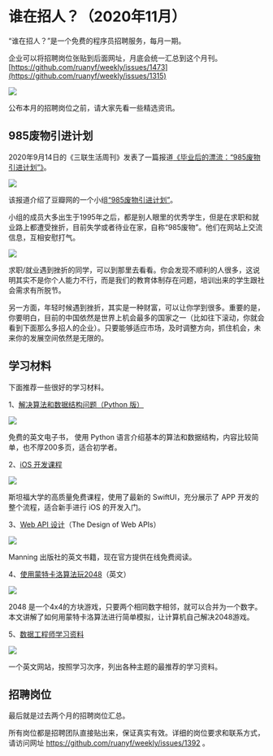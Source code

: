 # 谁在招人？（2020年11月）

“谁在招人？”是一个免费的程序员招聘服务，每月一期。

企业可以将招聘岗位张贴到后面网址，月底会统一汇总到这个月刊。[https://github.com/ruanyf/weekly/issues/1473](https://github.com/ruanyf/weekly/issues/1315)

![](https://cdn.beekka.com/blogimg/asset/202004/bg2020042612.jpg)

公布本月的招聘岗位之前，请大家先看一些精选资讯。

## 985废物引进计划

2020年9月14日的《三联生活周刊》发表了一篇报道[《毕业后的漂流：“985废物引进计划”》](https://www.toutiao.com/i6873739909715198471/)。

![](https://cdn.beekka.com/blogimg/asset/202010/bg2020102513.jpg)

该报道介绍了豆瓣网的一个小组[“985废物引进计划”](https://m.douban.com/group/692739/)。

小组的成员大多出生于1995年之后，都是别人眼里的优秀学生，但是在求职和就业路上都遭受挫折，目前失学或者待业在家，自称“985废物”。他们在网站上交流信息，互相安慰打气。

![](https://cdn.beekka.com/blogimg/asset/202010/bg2020102514.jpg)

求职/就业遇到挫折的同学，可以到那里去看看。你会发现不顺利的人很多，这说明其实不是你个人能力不行，而是我们的教育体制存在问题，培训出来的学生跟社会需求有所脱节。

另一方面，年轻时候遇到挫折，其实是一种财富，可以让你学到很多。重要的是，你要明白，目前的中国依然是世界上机会最多的国家之一（比如往下滚动，你就会看到下面那么多招人的企业）。只要能够适应市场，及时调整方向，抓住机会，未来你的发展空间依然是无限的。

## 学习材料

下面推荐一些很好的学习材料。

1、[解决算法和数据结构问题（Python 版）](https://www.cs.auckland.ac.nz/compsci105s1c/resources/ProblemSolvingwithAlgorithmsandDataStructures.pdf)

![](https://cdn.beekka.com/blogimg/asset/202008/bg2020082801.jpg)

免费的英文电子书， 使用 Python 语言介绍基本的算法和数据结构，内容比较简单，也不厚200多页，适合初学者。

2、[iOS 开发课程](https://cs193p.sites.stanford.edu/)

![](https://cdn.beekka.com/blogimg/asset/202008/bg2020082905.jpg)

斯坦福大学的高质量免费课程，使用了最新的 SwiftUI，充分展示了 APP 开发的整个流程，适合新手进行 iOS 的开发入门。

3、[Web API 设计](https://livebook.manning.com/book/the-design-of-web-apis/chapter-1?origin=product-toc)（The Design of Web APIs）

![](https://cdn.beekka.com/blogimg/asset/202009/bg2020090601.jpg)

Manning 出版社的英文书籍，现在官方提供在线免费阅读。

4、[使用蒙特卡洛算法玩2048](https://xtrp.io/blog/2020/09/12/using-the-monte-carlo-tree-search-algorithm-in-an-ai-to-beat-2048-and-other-games/)（英文）

![](https://cdn.beekka.com/blogimg/asset/202009/bg2020091303.jpg)

2048 是一个4x4的方块游戏，只要两个相同数字相邻，就可以合并为一个数字。本文讲解了如何用蒙特卡洛算法进行简单模拟，让计算机自己解决2048游戏。

5、[数据工程师学习资料](https://awesomedataengineering.com/)

![](https://cdn.beekka.com/blogimg/asset/202010/bg2020101701.jpg)

一个英文网站，按照学习次序，列出各种主题的最推荐的学习资料。

## 招聘岗位

最后就是过去两个月的招聘岗位汇总。

所有岗位都是招聘团队直接贴出来，保证真实有效。详细的岗位要求和联系方式，请访问网址 https://github.com/ruanyf/weekly/issues/1392 。
